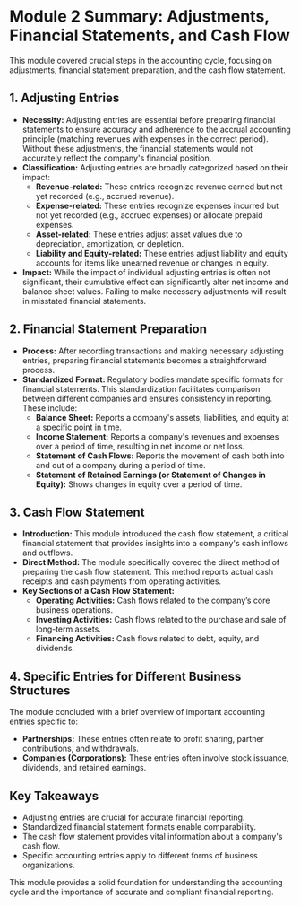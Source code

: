 # Module 2 Summary: Adjustments, Financial Statements, and Cash Flow

This module covered crucial steps in the accounting cycle, focusing on adjustments, financial statement preparation, and the cash flow statement.

## 1. Adjusting Entries

*   **Necessity:** Adjusting entries are essential before preparing financial statements to ensure accuracy and adherence to the accrual accounting principle (matching revenues with expenses in the correct period). Without these adjustments, the financial statements would not accurately reflect the company's financial position.
*   **Classification:** Adjusting entries are broadly categorized based on their impact:
    *   **Revenue-related:** These entries recognize revenue earned but not yet recorded (e.g., accrued revenue).
    *   **Expense-related:** These entries recognize expenses incurred but not yet recorded (e.g., accrued expenses) or allocate prepaid expenses.
    *   **Asset-related:** These entries adjust asset values due to depreciation, amortization, or depletion.
    *   **Liability and Equity-related:** These entries adjust liability and equity accounts for items like unearned revenue or changes in equity.
*   **Impact:** While the impact of individual adjusting entries is often not significant, their cumulative effect can significantly alter net income and balance sheet values. Failing to make necessary adjustments will result in misstated financial statements.

## 2. Financial Statement Preparation

*   **Process:** After recording transactions and making necessary adjusting entries, preparing financial statements becomes a straightforward process.
*   **Standardized Format:** Regulatory bodies mandate specific formats for financial statements. This standardization facilitates comparison between different companies and ensures consistency in reporting. These include:
    *   **Balance Sheet:** Reports a company's assets, liabilities, and equity at a specific point in time.
    *   **Income Statement:** Reports a company's revenues and expenses over a period of time, resulting in net income or net loss.
    *   **Statement of Cash Flows:** Reports the movement of cash both into and out of a company during a period of time.
    *   **Statement of Retained Earnings (or Statement of Changes in Equity):** Shows changes in equity over a period of time.

## 3. Cash Flow Statement

*   **Introduction:** This module introduced the cash flow statement, a critical financial statement that provides insights into a company's cash inflows and outflows.
*   **Direct Method:** The module specifically covered the direct method of preparing the cash flow statement. This method reports actual cash receipts and cash payments from operating activities.
*   **Key Sections of a Cash Flow Statement:**
    *   **Operating Activities:** Cash flows related to the company’s core business operations.
    *   **Investing Activities:** Cash flows related to the purchase and sale of long-term assets.
    *   **Financing Activities:** Cash flows related to debt, equity, and dividends.

## 4. Specific Entries for Different Business Structures

The module concluded with a brief overview of important accounting entries specific to:

*   **Partnerships:** These entries often relate to profit sharing, partner contributions, and withdrawals.
*   **Companies (Corporations):** These entries often involve stock issuance, dividends, and retained earnings.

## Key Takeaways

*   Adjusting entries are crucial for accurate financial reporting.
*   Standardized financial statement formats enable comparability.
*   The cash flow statement provides vital information about a company's cash flow.
*   Specific accounting entries apply to different forms of business organizations.

This module provides a solid foundation for understanding the accounting cycle and the importance of accurate and compliant financial reporting.
